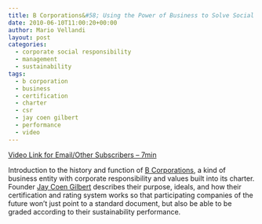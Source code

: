 ```yaml
---
title: B Corporations&#58; Using the Power of Business to Solve Social &#038; Environmental Problems
date: 2010-06-10T11:00:20+00:00
author: Mario Vellandi
layout: post
categories:
  - corporate social responsibility
  - management
  - sustainability
tags:
  - b corporation
  - business
  - certification
  - charter
  - csr
  - jay coen gilbert
  - performance
  - video
---
```

[Video Link for Email/Other Subscribers &#8211; 7min](http://vimeo.com/11821033)

Introduction to the history and function of [B Corporations](http://www.bcorporation.net/), a kind of business entity with corporate responsibility and values built into its charter. Founder [Jay Coen Gilbert](http://sustainablelifemedia.com/innovator/jay_coen_gilbert) describes their purpose, ideals, and how their certification and rating system works so that participating companies of the future won&#8217;t just point to a standard document, but also be able to be graded according to their sustainability performance.
